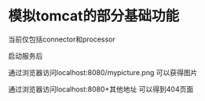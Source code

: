 # 模拟tomcat的部分基础功能
当前仅包括connector和processor

启动服务后 

通过浏览器访问localhost:8080/mypicture.png 可以获得图片

通过浏览器访问localhost:8080+其他地址 可以得到404页面
